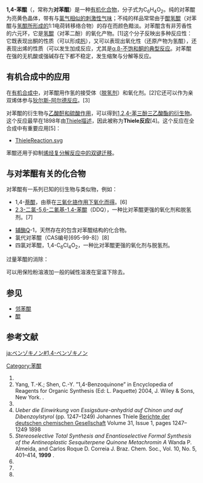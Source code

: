 **1,4-苯醌**（，常称为**对苯醌**）是一种[有机](../Page/有机.md "wikilink")[化合物](../Page/化合物.md "wikilink")，分子式为C<sub>6</sub>H<sub>4</sub>O<sub>2</sub>。纯的对苯醌为亮黄色晶体，带有与[氯气相似的刺激性气味](../Page/氯气.md "wikilink")；不纯的样品常常由于[醌氢醌](../Page/醌氢醌.md "wikilink")（对苯醌与[氢醌所形成的](../Page/氢醌.md "wikilink")1:1电荷转移络合物）的存在而颜色黯淡。对苯醌含有非芳香性的六元环，它是[氢醌](../Page/氢醌.md "wikilink")（对苯二酚）的氧化产物。\[1\]这个分子反映出多种反应性：它既表现出酮的性质（可以形成[肟](../Page/肟.md "wikilink")），又可以表现出氧化性（还原产物为氢醌），还表现出烯的性质（可以发生加成反应，尤其是[α,β-不饱和酮的典型反应](../Page/α,β-不饱和羰基化合物.md "wikilink")。对苯醌在强的无机酸或强碱存在下都不稳定，发生缩聚与分解等反应。

## 有机合成中的应用

在[有机合成中](../Page/有机合成.md "wikilink")，对苯醌用作氢的接受体（[脱氢剂](../Page/脱氢.md "wikilink")）和氧化剂。\[2\]它还可以作为亲双烯体参与[狄尔斯-阿尔德反应](../Page/狄尔斯-阿尔德反应.md "wikilink")。\[3\]

对苯醌的衍生物与[乙酸酐和](../Page/乙酸酐.md "wikilink")[硫酸作用](../Page/硫酸.md "wikilink")，可以得到[1,2,4-苯三酚三乙酸酯的衍生物](../Page/1,2,4-苯三酚.md "wikilink")。这个反应最早在1898年由[Thiele描述](../Page/弗里德里希·卡尔·约翰尼斯·提艾利.md "wikilink")，因此被称为**Thiele反应**\[4\]。这个反应在全合成中有重要应用\[5\]：

  -
    [ThieleReaction.svg](https://zh.wikipedia.org/wiki/File:ThieleReaction.svg "fig:ThieleReaction.svg")

苯醌还用于抑制[烯烃复分解反应中的双键迁移](../Page/烯烃复分解反应.md "wikilink")。

## 与对苯醌有关的化合物

对苯醌有一系列已知的衍生物与类似物，例如：

  - 1,4-[萘醌](../Page/萘醌.md "wikilink")，由萘在[三氧化铬作用下氧化而得](../Page/三氧化铬.md "wikilink")。\[6\]
  - [2,3-二氯-5,6-二氰基-1,4-苯醌](../Page/2,3-二氯-5,6-二氰基-1,4-苯醌.md "wikilink")（DDQ），一种比对苯醌更强的氧化剂和脱氢剂。\[7\]

<!-- end list -->

  - [辅酶Q](../Page/辅酶Q.md "wikilink")-1，天然存在的包含对苯醌结构的化合物。
  - 氯代对苯醌（CAS编号\[695-99-8\]）\[8\]
  - 四氯对苯醌，1,4-C<sub>6</sub>Cl<sub>4</sub>O<sub>2</sub>，一种比对苯醌更强的氧化剂与脱氢剂。

过量苯醌的消除：

可以用保险粉溶液加一般的碱性溶液在室温下除去。

## 参见

  - [邻苯醌](../Page/邻苯醌.md "wikilink")
  - [醌](../Page/醌.md "wikilink")

## 参考文献

[ja:ベンゾキノン\#1,4-ベンゾキノン](../Page/ja:ベンゾキノン#1,4-ベンゾキノン.md "wikilink")

[Category:苯醌](https://zh.wikipedia.org/wiki/Category:苯醌 "wikilink")

1.
2.  Yang, T.-K.; Shen, C.-Y. ”1,4-Benzoquinone” in Encyclopedia of
    Reagents for Organic Synthesis (Ed: L. Paquette) 2004, J. Wiley &
    Sons, New York. .
3.
4.  *Ueber die Einwirkung von Essigsäure-anhydrid auf Chinon und auf
    Dibenzoylstyrol* (pp. 1247–1249) Johannes Thiele [Berichte der
    deutschen chemischen
    Gesellschaft](../Page/Berichte_der_deutschen_chemischen_Gesellschaft.md "wikilink")
    Volume 31, Issue 1, pages 1247–1249 1898
5.  *Stereoselective Total Synthesis and Enantioselective Formal
    Synthesis of the Antineoplastic Sesquiterpene Quinone Metachromin A*
    Wanda P. Almeida, and Carlos Roque D. Correia J. Braz. Chem. Soc.,
    Vol. 10, No. 5, 401–414, **1999** .
6.
7.
8.